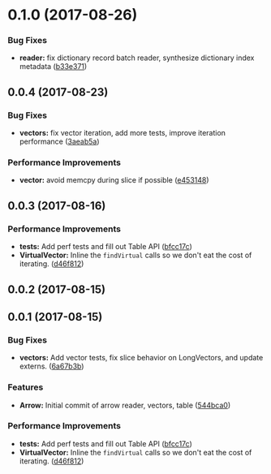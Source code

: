 <a name="0.1.0"></a>
# 0.1.0 (2017-08-26)


### Bug Fixes

* **reader:** fix dictionary record batch reader, synthesize dictionary index metadata ([b33e371](https://github.com/graphistry/arrow/commit/b33e371))



<a name="0.0.4"></a>
## 0.0.4 (2017-08-23)


### Bug Fixes

* **vectors:** fix vector iteration, add more tests, improve iteration performance ([3aeab5a](https://github.com/graphistry/arrow/commit/3aeab5a))


### Performance Improvements

* **vector:** avoid memcpy during slice if possible ([e453148](https://github.com/graphistry/arrow/commit/e453148))


<a name="0.0.3"></a>
## 0.0.3 (2017-08-16)

### Performance Improvements

* **tests:** Add perf tests and fill out Table API ([bfcc17c](https://github.com/graphistry/arrow/commit/bfcc17c))
* **VirtualVector:** Inline the `findVirtual` calls so we don't eat the cost of iterating. ([d46f812](https://github.com/graphistry/arrow/commit/d46f812))

<a name="0.0.2"></a>
## 0.0.2 (2017-08-15)

<a name="0.0.1"></a>
## 0.0.1 (2017-08-15)


### Bug Fixes

* **vectors:** Add vector tests, fix slice behavior on LongVectors, and update externs. ([6a67b3b](https://github.com/graphistry/arrow/commit/6a67b3b))


### Features

* **Arrow:** Initial commit of arrow reader, vectors, table ([544bca0](https://github.com/graphistry/arrow/commit/544bca0))


### Performance Improvements

* **tests:** Add perf tests and fill out Table API ([bfcc17c](https://github.com/graphistry/arrow/commit/bfcc17c))
* **VirtualVector:** Inline the `findVirtual` calls so we don't eat the cost of iterating. ([d46f812](https://github.com/graphistry/arrow/commit/d46f812))


